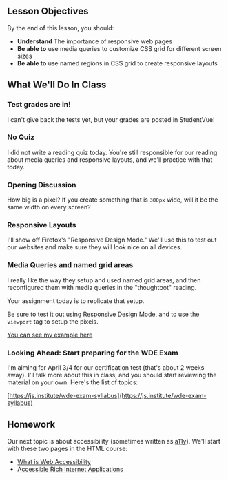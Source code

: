 ## Lesson Objectives
By the end of this lesson, you should:
- **Understand** The importance of responsive web pages
- **Be able to** use media queries to customize CSS grid for different screen sizes
- **Be able to** use named regions in CSS grid to create responsive layouts


## What We'll Do In Class

### Test grades are in!
I can't give back the tests yet, but your grades are posted in StudentVue!

### No Quiz
I did not write a reading quiz today. You're still responsible for our reading about
media queries and responsive layouts, and we'll practice with that today.


### Opening Discussion

How big is a pixel? If you create something that is `300px` wide, will it be the same width
on every screen?

### Responsive Layouts

I'll show off Firefox's "Responsive Design Mode." We'll use this to test out our websites and make sure
they will look nice on all devices.

### Media Queries and named grid areas

I really like the way they setup and used named grid areas, and then reconfigured them with media queries in the "thoughtbot" reading.

Your assignment today is to replicate that setup.

Be sure to test it out using Responsive Design Mode, and to use
the `viewport` tag to setup the pixels.

[You can see my example here](file:///home/work/Documents/code/CJonesExample.github.io/index.html)


### Looking Ahead: Start preparing for the WDE Exam

I'm aiming for April 3/4 for our certification test (that's about 2  weeks away). I'll talk more about this in class,
and you should start reviewing the material on your own. Here's the
list of topics:

[https://js.institute/wde-exam-syllabus](https://js.institute/wde-exam-syllabus)


## Homework

Our next topic is about accessibility (sometimes written as [a11y](https://www.a11yproject.com/)). We'll start with these two pages
in the HTML course:

- [What is Web Accessibility](https://edube.org/learn/web-dev-ess-html/accessibility-part-1-1)
- [Accessible Rich Internet Applications](https://edube.org/learn/web-dev-ess-html/accessibility-part-2-1)

